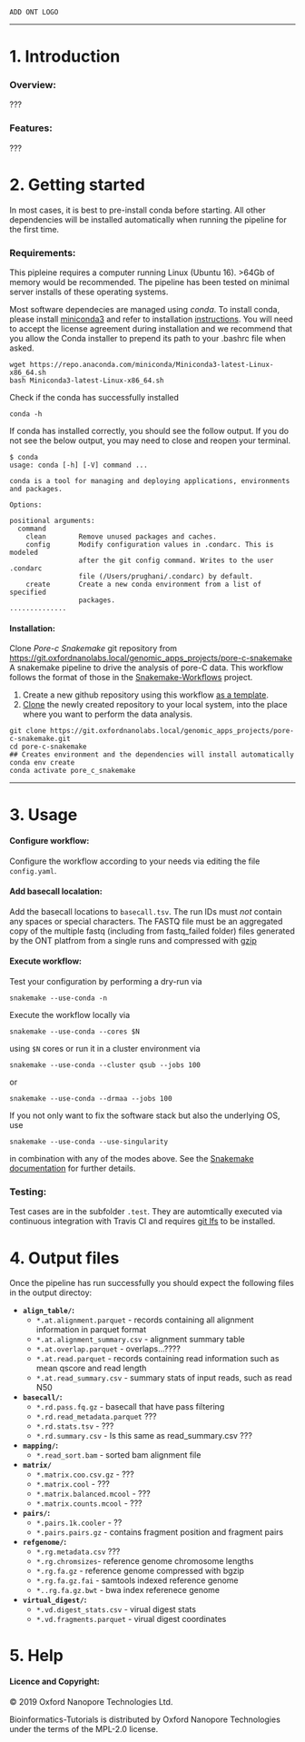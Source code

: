 `ADD ONT LOGO`
**************************

# 1. Introduction 

### Overview:
???
### Features:
???


# 2. Getting started

In most cases, it is best to pre-install conda before starting. All other dependencies will be installed automatically when running the pipeline for the first time. 

### Requirements:

This pipleine requires a computer running Linux (Ubuntu 16). >64Gb of memory would be recommended. The pipeline has been tested on minimal server installs of these operating systems.

Most software dependecies are managed using *conda*. To install conda, please install [miniconda3](https://conda.io/miniconda.html) and refer to installation [instructions](https://conda.io/projects/conda/en/latest/user-guide/install/index.html).
You will need to accept the license agreement during installation and we recommend that you allow the Conda installer to prepend its path to your .bashrc file when asked.
```
wget https://repo.anaconda.com/miniconda/Miniconda3-latest-Linux-x86_64.sh
bash Miniconda3-latest-Linux-x86_64.sh
```
Check if the conda has successfully installed
```
conda -h
```
If conda has installed correctly, you should see the follow output.
If you do not see the below output, you may need to close and reopen your terminal.

```
$ conda
usage: conda [-h] [-V] command ...

conda is a tool for managing and deploying applications, environments and packages.

Options:

positional arguments:
  command
    clean        Remove unused packages and caches.
    config       Modify configuration values in .condarc. This is modeled
                 after the git config command. Writes to the user .condarc
                 file (/Users/prughani/.condarc) by default.
    create       Create a new conda environment from a list of specified
                 packages.
..............
```


#### Installation:

Clone *Pore-c Snakemake* git repository from https://git.oxfordnanolabs.local/genomic_apps_projects/pore-c-snakemake
A snakemake pipeline to drive the analysis of pore-C data. This workflow follows the format of those in the [Snakemake-Workflows](https://github.com/snakemake-workflows) project.

1. Create a new github repository using this workflow [as a template](https://help.github.com/en/articles/creating-a-repository-from-a-template).
2. [Clone](https://help.github.com/en/articles/cloning-a-repository) the newly created repository to your local system, into the place where you want to perform the data analysis.


```
git clone https://git.oxfordnanolabs.local/genomic_apps_projects/pore-c-snakemake.git
cd pore-c-snakemake
## Creates environment and the dependencies will install automatically 
conda env create
conda activate pore_c_snakemake
```
***********

# 3. Usage

#### Configure workflow:

Configure the workflow according to your needs via editing the file `config.yaml`.

#### Add basecall localation:

Add the basecall locations to `basecall.tsv`. The run IDs must *not* contain any spaces or special characters. The FASTQ file must be an aggregated copy of the multiple fastq (including from fastq_failed folder) files generated by the ONT platfrom from a single runs and compressed with [gzip](https://www.gnu.org/software/gzip/manual/gzip.html)

#### Execute workflow:

Test your configuration by performing a dry-run via

    snakemake --use-conda -n

Execute the workflow locally via

    snakemake --use-conda --cores $N

using `$N` cores or run it in a cluster environment via

    snakemake --use-conda --cluster qsub --jobs 100

or

    snakemake --use-conda --drmaa --jobs 100

If you not only want to fix the software stack but also the underlying OS, use

    snakemake --use-conda --use-singularity

in combination with any of the modes above.
See the [Snakemake documentation](https://snakemake.readthedocs.io/en/stable/executable.html) for further details.

### Testing:

Test cases are in the subfolder `.test`. They are automtically executed via continuous integration with Travis CI and requires [git lfs](https://github.com/git-lfs/git-lfs/wiki/Installation) to be installed.

# 4. Output files
Once the pipeline has run successfully you should expect the following files in the output directoy:

*  **`align_table/`:**
    *  `*.at.alignment.parquet` - records containing all alignment information in parquet format
    *  `*.at.alignment_summary.csv` - alignment summary table
    *  `*.at.overlap.parquet` - overlaps...????
    *  `*.at.read.parquet` - records containing read information such as mean qscore and read length
    *  `*.at.read_summary.csv` - summary stats of input reads, such as read N50
*   **`basecall/`:** 
    *   `*.rd.pass.fq.gz` - basecall that have pass filtering
    *   `*.rd.read_metadata.parquet` ???
    *   `*.rd.stats.tsv` - ???
    *   `*.rd.summary.csv` - Is this same as read_summary.csv ???
*   **`mapping/`:**
    *   `*.read_sort.bam` - sorted bam alignment file
*   **`matrix/`**
    *   `*.matrix.coo.csv.gz` - ???
    *   `*.matrix.cool` - ???
    *   `*.matrix.balanced.mcool` - ???
    *   `*.matrix.counts.mcool` - ???
*   **`pairs/`:**
    *   `*.pairs.1k.cooler` - ??
    *   `*.pairs.pairs.gz` - contains fragment position and fragment pairs
*   **`refgenome/`:**
    *   `*.rg.metadata.csv` ???
    *   `*.rg.chromsizes`- reference genome chromosome lengths
    *   `*.rg.fa.gz` - reference genome compressed with bgzip
    *   `*.rg.fa.gz.fai` - samtools indexed reference genome
    *   `*..rg.fa.gz.bwt` - bwa index referenece genome
*   **`virtual_digest/`:**
    *   `*.vd.digest_stats.csv` - virual digest stats
    *   `*.vd.fragments.parquet` - virual digest coordinates 

# 5. Help

#### Licence and Copyright:
© 2019 Oxford Nanopore Technologies Ltd.

Bioinformatics-Tutorials is distributed by Oxford Nanopore Technologies under the terms of the MPL-2.0 license.



